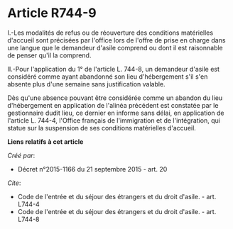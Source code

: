 # Article R744-9

I.-Les modalités de refus ou de réouverture des conditions matérielles d'accueil sont précisées par l'office lors de l'offre
de prise en charge dans une langue que le demandeur d'asile comprend ou dont il est raisonnable de penser qu'il la comprend. 

II.-Pour l'application du 1° de l'article L. 744-8, un demandeur d'asile est considéré comme ayant abandonné son lieu
d'hébergement s'il s'en absente plus d'une semaine sans justification valable.

Dès qu'une absence pouvant être considérée comme un abandon du lieu d'hébergement en application de l'alinéa précédent est
constatée par le gestionnaire dudit lieu, ce dernier en informe sans délai, en application de l'article L. 744-4, l'Office
français de l'immigration et de l'intégration, qui statue sur la suspension de ses conditions matérielles d'accueil.

**Liens relatifs à cet article**

_Créé par_:

  - Décret n°2015-1166 du 21 septembre 2015 - art. 20

_Cite_:

  - Code de l'entrée et du séjour des étrangers et du droit d'asile. - art. L744-4
  - Code de l'entrée et du séjour des étrangers et du droit d'asile. - art. L744-8
